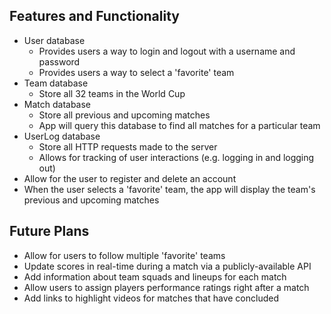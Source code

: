 ## Features and Functionality

* User database
  * Provides users a way to login and logout with a username and password
  * Provides users a way to select a 'favorite' team
* Team database
  * Store all 32 teams in the World Cup
* Match database
  * Store all previous and upcoming matches
  * App will query this database to find all matches for a particular team
* UserLog database
  * Store all HTTP requests made to the server
  * Allows for tracking of user interactions (e.g. logging in and logging out)
* Allow for the user to register and delete an account
* When the user selects a 'favorite' team, the app will display the team's previous and upcoming matches

## Future Plans

* Allow for users to follow multiple 'favorite' teams
* Update scores in real-time during a match via a publicly-available API
* Add information about team squads and lineups for each match
* Allow users to assign players performance ratings right after a match
* Add links to highlight videos for matches that have concluded
